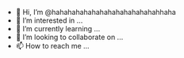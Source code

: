 - 👋 Hi, I’m @hahahahahahahahahahahahahahhaha
- 👀 I’m interested in ...
- 🌱 I’m currently learning ...
- 💞️ I’m looking to collaborate on ...
- 📫 How to reach me ...

<!---
hahahahahahahahahahahahahahhaha/hahahahahahahahahahahahahahhaha is a ✨ special ✨ repository because its `README.md` (this file) appears on your GitHub profile.
You can click the Preview link to take a look at your changes.
--->
